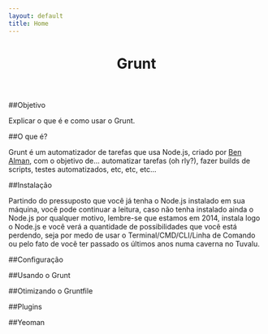```yaml
---
layout: default
title: Home
---
```


<header class="main-header">
  <h1 class="logo">Grunt</h1>
</header>

<section class="main-content">

<article>

##Objetivo

Explicar o que é e como usar o Grunt.

</article>

<article>

##O que é?

Grunt é um automatizador de tarefas que usa Node.js, criado por <a href="https://github.com/cowboy/" target="_blank">Ben Alman</a>, com o objetivo de... automatizar tarefas (oh rly?), fazer builds de scripts, testes automatizados, etc, etc, etc...

</article>

<article>

##Instalação

Partindo do pressuposto que você já tenha o Node.js instalado em sua máquina, você pode continuar a leitura, caso não tenha instalado ainda o Node.js por qualquer motivo, lembre-se que estamos em 2014, instala logo o Node.js e você verá a quantidade de possibilidades que você está perdendo, seja por medo de usar o Terminal/CMD/CLI/Linha de Comando ou pelo fato de você ter passado os últimos anos numa caverna no Tuvalu.

</article>

<article>

##Configuração

</article>

<article>

##Usando o Grunt

</article>

<article>

##Otimizando o Gruntfile

</article>

<article>

##Plugins

</article>

<article>

##Yeoman

</article>

</section>
